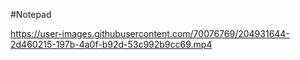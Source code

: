 #Notepad

https://user-images.githubusercontent.com/70076769/204931644-2d460215-197b-4a0f-b92d-53c992b9cc69.mp4

